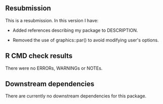 ## Resubmission
This is a resubmission. In this version I have:

* Added references describing my package to DESCRIPTION.

* Removed the use of graphics::par() to avoid modifying user's options.
  
## R CMD check results
There were no ERRORs, WARNINGs or NOTEs. 

## Downstream dependencies
There are currently no downstream dependencies for this package.
